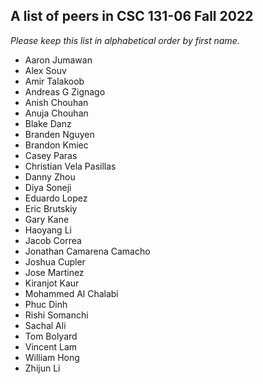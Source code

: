 A list of peers in CSC 131-06 Fall 2022
--------------------------------------------------

*Please keep this list in alphabetical order by first name.*
* Aaron Jumawan
* Alex Souv
* Amir Talakoob
* Andreas G Zignago
* Anish Chouhan
* Anuja Chouhan
* Blake Danz
* Branden Nguyen
* Brandon Kmiec
* Casey Paras
* Christian Vela Pasillas
* Danny Zhou
* Diya Soneji
* Eduardo Lopez
* Eric Brutskiy
* Gary Kane
* Haoyang Li 
* Jacob Correa
* Jonathan Camarena Camacho
* Joshua Cupler
* Jose Martinez
* Kiranjot Kaur
* Mohammed Al Chalabi
* Phuc Dinh
* Rishi Somanchi
* Sachal Ali
* Tom Bolyard
* Vincent Lam
* William Hong
* Zhijun Li

